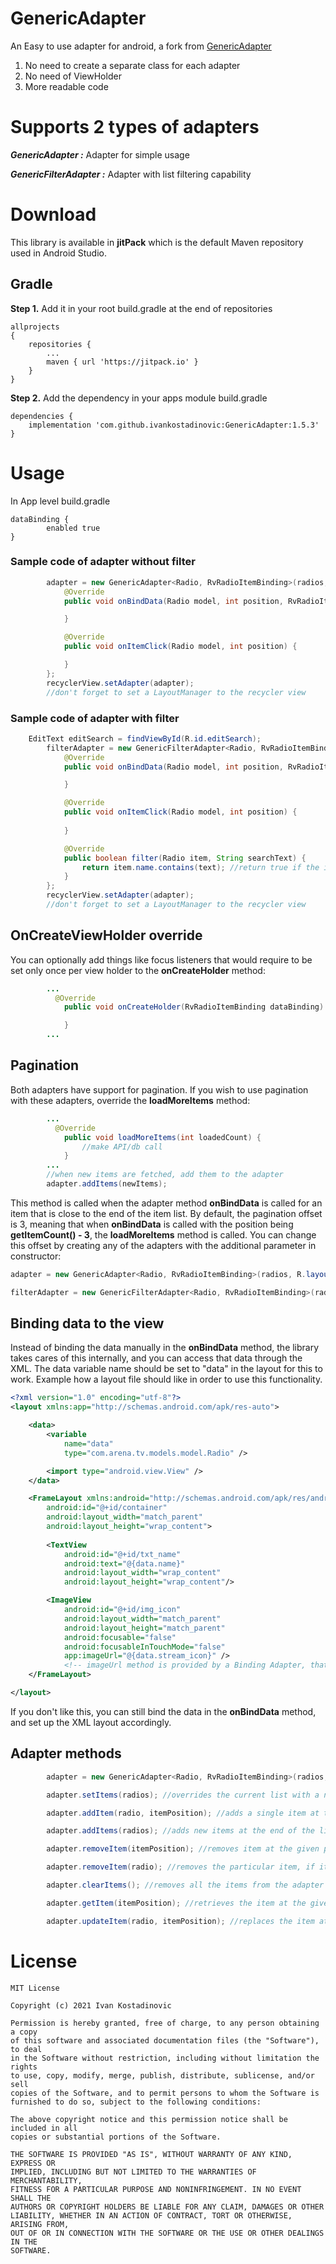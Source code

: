 # GenericAdapter 

An Easy to use adapter for android, a fork from [GenericAdapter](https://github.com/manojbhadane/GenericAdapter)

1. No need to create a separate class for each adapter
2. No need of ViewHolder 
3. More readable code

# Supports 2 types of adapters
***GenericAdapter :*** Adapter for simple usage

***GenericFilterAdapter :*** Adapter with list filtering capability

# Download

This library is available in **jitPack** which is the default Maven repository used in Android Studio.

## Gradle 
**Step 1.** Add it in your root build.gradle at the end of repositories
```Gradle
allprojects 
{
	repositories {
		...
		maven { url 'https://jitpack.io' }
	}
}
```

**Step 2.** Add the dependency in your apps module build.gradle
```Gradle
dependencies {
    implementation 'com.github.ivankostadinovic:GenericAdapter:1.5.3'
}
```

# Usage

In App level build.gradle 
```Gradle
dataBinding {
        enabled true
}
```
### Sample code of adapter without filter
```Java
        adapter = new GenericAdapter<Radio, RvRadioItemBinding>(radios, R.layout.rv_radio_item) {
            @Override
            public void onBindData(Radio model, int position, RvRadioItemBinding dataBinding) {

            }

            @Override
            public void onItemClick(Radio model, int position) {

            }
        };
        recyclerView.setAdapter(adapter);
        //don't forget to set a LayoutManager to the recycler view
```
### Sample code of adapter with filter
```Java
	EditText editSearch = findViewById(R.id.editSearch);
        filterAdapter = new GenericFilterAdapter<Radio, RvRadioItemBinding>(radios, R.layout.rv_radio_item, editSearch) {
            @Override
            public void onBindData(Radio model, int position, RvRadioItemBinding dataBinding) {

            }

            @Override
            public void onItemClick(Radio model, int position) {
                
            }

            @Override
            public boolean filter(Radio item, String searchText) {
                return item.name.contains(text); //return true if the item matches the search text in the way you prefer
            }
        };
        recyclerView.setAdapter(adapter);
        //don't forget to set a LayoutManager to the recycler view
```

## OnCreateViewHolder override
You can optionally add things like focus listeners that would require to be set only once per view holder to the **onCreateHolder** method:
```Java
        ...
          @Override
            public void onCreateHolder(RvRadioItemBinding dataBinding) {

            }
        ...
```


## Pagination
Both adapters have support for pagination. If you wish to use pagination with these adapters, override the **loadMoreItems** method:
```java
        ...
          @Override
            public void loadMoreItems(int loadedCount) {
                //make API/db call
            }
        ...
        //when new items are fetched, add them to the adapter
        adapter.addItems(newItems);
```
This method is called when the adapter method **onBindData** is called for an item that is close to the end of the item list. 
By default, the pagination offset is 3, meaning that when **onBindData** is called with the position being **getItemCount() - 3**, the **loadMoreItems** method is called.
You can change this offset by creating any of the adapters with the additional parameter in constructor:
```java
adapter = new GenericAdapter<Radio, RvRadioItemBinding>(radios, R.layout.rv_radio_item, 10) {...}

filterAdapter = new GenericFilterAdapter<Radio, RvRadioItemBinding>(radios, R.layout.rv_radio_item, 10) {...}
```

## Binding data to the view
Instead of binding the data manually in the **onBindData** method, the library takes cares of this internally, and you can access that data through the XML.
The data variable name should be set to "data" in the layout for this to work. Example how a layout file should like in order to use this functionality.
```xml
<?xml version="1.0" encoding="utf-8"?>
<layout xmlns:app="http://schemas.android.com/apk/res-auto">

    <data>
        <variable
            name="data"
            type="com.arena.tv.models.model.Radio" />

        <import type="android.view.View" />
    </data>

    <FrameLayout xmlns:android="http://schemas.android.com/apk/res/android"
        android:id="@+id/container"
        android:layout_width="match_parent"
        android:layout_height="wrap_content">
        
        <TextView
            android:id="@+id/txt_name"
            android:text="@{data.name}"
            android:layout_width="wrap_content"
            android:layout_height="wrap_content"/>

        <ImageView
            android:id="@+id/img_icon"
            android:layout_width="match_parent"
            android:layout_height="match_parent"
            android:focusable="false"
            android:focusableInTouchMode="false"
            app:imageUrl="@{data.stream_icon}" /> 
            <!-- imageUrl method is provided by a Binding Adapter, that is out of scope for this library-->
    </FrameLayout>

</layout>
```
If you don't like this, you can still bind the data in the **onBindData** method, and set up the XML layout accordingly.

## Adapter methods 
```java
        adapter = new GenericAdapter<Radio, RvRadioItemBinding>(radios, R.layout.rv_radio_item) {...}

        adapter.setItems(radios); //overrides the current list with a new list

        adapter.addItem(radio, itemPosition); //adds a single item at the given position

        adapter.addItems(radios); //adds new items at the end of the list

        adapter.removeItem(itemPosition); //removes item at the given position

        adapter.removeItem(radio); //removes the particular item, if it exists in the list

        adapter.clearItems(); //removes all the items from the adapter

        adapter.getItem(itemPosition); //retrieves the item at the given position

        adapter.updateItem(radio, itemPosition); //replaces the item at the position with a new item
```


# License

```
MIT License

Copyright (c) 2021 Ivan Kostadinovic

Permission is hereby granted, free of charge, to any person obtaining a copy
of this software and associated documentation files (the "Software"), to deal
in the Software without restriction, including without limitation the rights
to use, copy, modify, merge, publish, distribute, sublicense, and/or sell
copies of the Software, and to permit persons to whom the Software is
furnished to do so, subject to the following conditions:

The above copyright notice and this permission notice shall be included in all
copies or substantial portions of the Software.

THE SOFTWARE IS PROVIDED "AS IS", WITHOUT WARRANTY OF ANY KIND, EXPRESS OR
IMPLIED, INCLUDING BUT NOT LIMITED TO THE WARRANTIES OF MERCHANTABILITY,
FITNESS FOR A PARTICULAR PURPOSE AND NONINFRINGEMENT. IN NO EVENT SHALL THE
AUTHORS OR COPYRIGHT HOLDERS BE LIABLE FOR ANY CLAIM, DAMAGES OR OTHER
LIABILITY, WHETHER IN AN ACTION OF CONTRACT, TORT OR OTHERWISE, ARISING FROM,
OUT OF OR IN CONNECTION WITH THE SOFTWARE OR THE USE OR OTHER DEALINGS IN THE
SOFTWARE.
```

